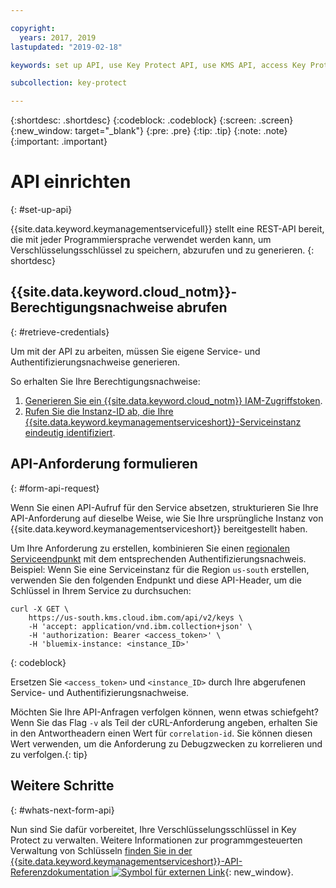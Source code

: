 ```yaml
---

copyright:
  years: 2017, 2019
lastupdated: "2019-02-18"

keywords: set up API, use Key Protect API, use KMS API, access Key Protect API, access KMS API

subcollection: key-protect

---
```


{:shortdesc: .shortdesc}
{:codeblock: .codeblock}
{:screen: .screen}
{:new_window: target="_blank"}
{:pre: .pre}
{:tip: .tip}
{:note: .note}
{:important: .important}

# API einrichten
{: #set-up-api}

{{site.data.keyword.keymanagementservicefull}} stellt eine REST-API bereit, die mit jeder Programmiersprache verwendet werden kann, um Verschlüsselungsschlüssel zu speichern, abzurufen und zu generieren.
{: shortdesc}

## {{site.data.keyword.cloud_notm}}-Berechtigungsnachweise abrufen
{: #retrieve-credentials}

Um mit der API zu arbeiten, müssen Sie eigene Service- und Authentifizierungsnachweise generieren. 

So erhalten Sie Ihre Berechtigungsnachweise:

1. [Generieren Sie ein {{site.data.keyword.cloud_notm}} IAM-Zugriffstoken](/docs/services/key-protect?topic=key-protect-retrieve-access-token).
2. [Rufen Sie die Instanz-ID ab, die Ihre {{site.data.keyword.keymanagementserviceshort}}-Serviceinstanz eindeutig identifiziert](/docs/services/key-protect?topic=key-protect-retrieve-instance-ID).

## API-Anforderung formulieren
{: #form-api-request}

Wenn Sie einen API-Aufruf für den Service absetzen, strukturieren Sie Ihre API-Anforderung auf dieselbe Weise, wie Sie Ihre ursprüngliche Instanz von {{site.data.keyword.keymanagementserviceshort}} bereitgestellt haben. 

Um Ihre Anforderung zu erstellen, kombinieren Sie einen [regionalen Serviceendpunkt](/docs/services/key-protect?topic=key-protect-regions) mit dem entsprechenden Authentifizierungsnachweis. Beispiel: Wenn Sie eine Serviceinstanz für die Region `us-south` erstellen, verwenden Sie den folgenden Endpunkt und diese API-Header, um die Schlüssel in Ihrem Service zu durchsuchen:

```cURL
curl -X GET \
    https://us-south.kms.cloud.ibm.com/api/v2/keys \
    -H 'accept: application/vnd.ibm.collection+json' \
    -H 'authorization: Bearer <access_token>' \
    -H 'bluemix-instance: <instance_ID>'
```
{: codeblock} 

Ersetzen Sie `<access_token>` und `<instance_ID>` durch Ihre abgerufenen Service- und Authentifizierungsnachweise.

Möchten Sie Ihre API-Anfragen verfolgen können, wenn etwas schiefgeht? Wenn Sie das Flag `-v` als Teil der cURL-Anforderung angeben, erhalten Sie in den Antwortheadern einen Wert für `correlation-id`. Sie können diesen Wert verwenden, um die Anforderung zu Debugzwecken zu korrelieren und zu verfolgen.{: tip} 

## Weitere Schritte
{: #whats-next-form-api}

Nun sind Sie dafür vorbereitet, Ihre Verschlüsselungsschlüssel in Key Protect zu verwalten. Weitere Informationen zur programmgesteuerten Verwaltung von Schlüsseln [finden Sie in der {{site.data.keyword.keymanagementserviceshort}}-API-Referenzdokumentation ![Symbol für externen Link](../../icons/launch-glyph.svg "Symbol für externen Link")](https://{DomainName}/apidocs/key-protect){: new_window}.
